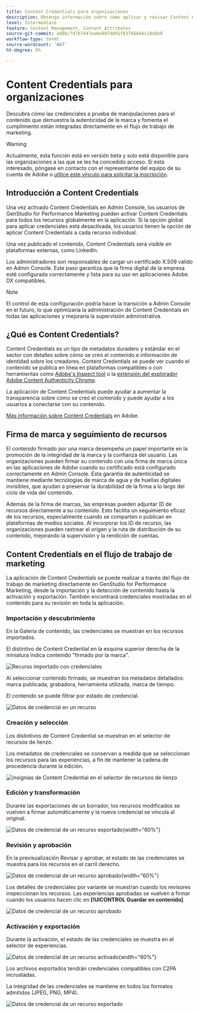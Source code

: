 ```yaml
---
title: Content Credentials para organizaciones
description: Obtenga información sobre cómo aplicar y revisar Content Credentials en GenStudio for Performance Marketing.
level: Intermediate
feature: Content Management, Content Attributes
source-git-commit: 488bc7d7b7447ee6e807dd91f83766844c24abb9
workflow-type: tm+mt
source-wordcount: '667'
ht-degree: 0%

---
```


# Content Credentials para organizaciones

Descubra cómo las credenciales a prueba de manipulaciones para el contenido que demuestra la autenticidad de la marca y fomenta el cumplimiento están integradas directamente en el flujo de trabajo de marketing.

>[!WARNING]
>
> Actualmente, esta función está en versión beta y solo está disponible para las organizaciones a las que se les ha concedido acceso. Si está interesado, póngase en contacto con el representante del equipo de su cuenta de Adobe o [utilice este vínculo para solicitar la inscripción](https://www.feedbackprogram.adobe.com/c/a/5aWPEOthrDv22Mf9CyekOy?source=qr).


## Introducción a Content Credentials

Una vez activado Content Credentials en Admin Console, los usuarios de GenStudio for Performance Marketing pueden activar Content Credentials para todos los recursos globalmente en la aplicación. Si la opción global para aplicar credenciales está desactivada, los usuarios tienen la opción de aplicar Content Credentials a cada recurso individual.

Una vez publicado el contenido, Content Credentials será visible en plataformas externas, como LinkedIn.

Los administradores son responsables de cargar un certificado X.509 válido en Admin Console. Este paso garantiza que la firma digital de la empresa esté configurada correctamente y lista para su uso en aplicaciones Adobe DX compatibles.

>[!NOTE]
>
>El control de esta configuración podría hacer la transición a Admin Console en el futuro, lo que optimizaría la administración de Content Credentials en todas las aplicaciones y mejoraría la supervisión administrativa.

## ¿Qué es Content Credentials? 

Content Credentials es un tipo de metadatos duradero y estándar en el sector con detalles sobre cómo se creó el contenido e información de identidad sobre los creadores. Content Credentials se puede ver cuando el contenido se publica en línea en plataformas compatibles o con herramientas como [Adobe&#39;s Inspect tool](https://contentauthenticity.adobe.com/inspect) o la [extensión del explorador Adobe Content Authenticity Chrome](https://helpx.adobe.com/creative-cloud/help/cai/adobe-content-authenticity-chrome-browser-extension.html).  

La aplicación de Content Credentials puede ayudar a aumentar la transparencia sobre cómo se creó el contenido y puede ayudar a los usuarios a conectarse con su contenido.

[Más información sobre Content Credentials](https://helpx.adobe.com/creative-cloud/help/content-credentials.html) en Adobe.

## Firma de marca y seguimiento de recursos

El contenido firmado por una marca desempeña un papel importante en la promoción de la integridad de la marca y la confianza del usuario. Las organizaciones pueden firmar su contenido con una firma de marca única en las aplicaciones de Adobe cuando su certificado está configurado correctamente en Admin Console. Esta garantía de autenticidad se mantiene mediante tecnologías de marca de agua y de huellas digitales invisibles, que ayudan a preservar la durabilidad de la firma a lo largo del ciclo de vida del contenido.

Además de la firma de marcas, las empresas pueden adjuntar ID de recursos directamente a su contenido. Esto facilita un seguimiento eficaz de los recursos, especialmente cuando se comparten o publican en plataformas de medios sociales. Al incorporar los ID de recurso, las organizaciones pueden rastrear el origen y la ruta de distribución de su contenido, mejorando la supervisión y la rendición de cuentas.

## Content Credentials en el flujo de trabajo de marketing

La aplicación de Content Credentials se puede realizar a través del flujo de trabajo de marketing directamente en GenStudio for Performance Marketing, desde la importación y la detección de contenido hasta la activación y exportación. También encontrará credenciales mostradas en el contenido para su revisión en toda la aplicación.

### Importación y descubrimiento

En la Galería de contenido, las credenciales se muestran en los recursos importados.

El distintivo de Content Credential en la esquina superior derecha de la miniatura indica contenido &quot;firmado por la marca&quot;.

![Recurso importado con credenciales](./images/import-discovery1.png)

Al seleccionar contenido firmado, se muestran los metadatos detallados: marca publicada, grabadora, herramienta utilizada, marca de tiempo.

El contenido se puede filtrar por estado de credencial.

![Datos de credencial en un recurso](./images/import-discovery2.jpg)

### Creación y selección

Los distintivos de Content Credential se muestran en el selector de recursos de lienzo.

Los metadatos de credenciales se conservan a medida que se seleccionan los recursos para las experiencias, a fin de mantener la cadena de procedencia durante la edición.

![insignias de Content Credential en el selector de recursos de lienzo](./images/creation-selection1.png)

### Edición y transformación

Durante las exportaciones de un borrador, los recursos modificados se vuelven a firmar automáticamente y la nueva credencial se vincula al original.

![Datos de credencial de un recurso exportado](./images/edit-and-transformation1.png){width="60%"}

### Revisión y aprobación

En la previsualización Revisar y aprobar, el estado de las credenciales se muestra para los recursos en el carril derecho.

![Datos de credencial de un recurso aprobado](./images/review-and-approve1.png){width="60%"}

Los detalles de credenciales por variante se muestran cuando los revisores inspeccionan los recursos. Las experiencias aprobadas se vuelven a firmar cuando los usuarios hacen clic en **[!UICONTROL Guardar en contenido]**.

![Datos de credencial de un recurso aprobado](./images/review-and-approve2.png)

### Activación y exportación

Durante la activación, el estado de las credenciales se muestra en el selector de experiencias.

![Datos de credencial de un recurso activado](./images/activate-export1.png){width="60%"}

Los archivos exportados tendrán credenciales compatibles con C2PA incrustadas.

La integridad de las credenciales se mantiene en todos los formatos admitidos (JPEG, PNG, MP4).

![Datos de credencial de un recurso exportado](./images/activate-export2.png)

